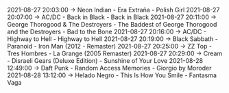 2021-08-27 20:03:00 -> Neon Indian - Era Extraña - Polish Girl
2021-08-27 20:07:00 -> AC/DC - Back in Black - Back in Black
2021-08-27 20:11:00 -> George Thorogood & The Destroyers - The Baddest of George Thorogood and the Destroyers - Bad to the Bone
2021-08-27 20:16:00 -> AC/DC - Highway to Hell - Highway to Hell
2021-08-27 20:19:00 -> Black Sabbath - Paranoid - Iron Man (2012 - Remaster)
2021-08-27 20:25:00 -> ZZ Top - Tres Hombres - La Grange (2005 Remaster)
2021-08-27 20:29:00 -> Cream - Disraeli Gears (Deluxe Edition) - Sunshine of Your Love
2021-08-28 12:49:00 -> Daft Punk - Random Access Memories - Giorgio by Moroder
2021-08-28 13:12:00 -> Helado Negro - This Is How You Smile - Fantasma Vaga
